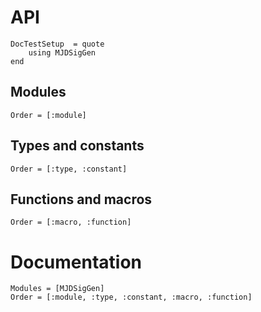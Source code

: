 # API

```@meta
DocTestSetup  = quote
    using MJDSigGen
end
```

## Modules

```@index
Order = [:module]
```

## Types and constants

```@index
Order = [:type, :constant]
```

## Functions and macros

```@index
Order = [:macro, :function]
```

# Documentation

```@autodocs
Modules = [MJDSigGen]
Order = [:module, :type, :constant, :macro, :function]
```
